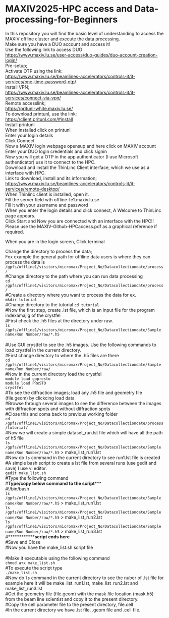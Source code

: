 # MAXIV2025-HPC access and Data-processing-for-Beginners
In this repository you will find the basic level of understanding to access the MAXIV offline cluster and execute the data processing. <br/>
Make sure you have a DUO account and access it! <br/>
Use the following link to access DUO <br/>
https://www.maxiv.lu.se/user-access/duo-guides/duo-account-creation-login/ <br/>
Pre-setup; <br/>
Activate OTP using the link: <br/>
https://www.maxiv.lu.se/beamlines-accelerators/controls-it/it-services/one-time-password-otp/  <br/>
Install VPN; <br/>
https://www.maxiv.lu.se/beamlines-accelerators/controls-it/it-services/connect-via-vpn/ <br/>
Remote accesslink; <br/>
https://pritunl-white.maxiv.lu.se/ <br/> 
To download printunl, use the link; <br/>
https://client.pritunl.com/#install <br/>
Install printunl <br/>
When installed click on printunl <br/>
Enter your login details <br/>
Click Connect <br/>
Now a MAXIV login webpage opensup and here click on MAXIV account <br/>
Enter your DUO login credentials and click signin <br/>
Now you will get a OTP in the app authenticator (I use Microsoft authenticator) use it to connect to the HPC. <br/>
Download and install the ThinLinc Client interface, which we use as a interface with HPC. <br/>
Link to download, install and its information; <br/>
https://www.maxiv.lu.se/beamlines-accelerators/controls-it/it-services/remote-desktop/ <br/> 
When Thinlinc client is installed, open it. <br/>
Fill the server field wth offline-fe1.maxiv.lu.se <br/>
Fill it with your username and password <br/>
When you enter the login details and click connect, A Welcome to ThinLinc page appears. <br/>
Click Start and Now you are connected with an interface with the HPC!! <br/>
Please use the MAXIV-Github-HPCaccess.pdf as a graphical reference if required. <br/>

When you are in the login screen,
Click terminal

Change the directory to process the data; <br/>
Fox example the general path for offiline data users is where they can process the data is   `/gpfs/offline1/visitors/micromax/Project_No/Datacollectiondate/process/` <br/>
#Change directory to the path where you can run data processing <br/>
`cd /gpfs/offline1/visitors/micromax/Project_No/Datacollectiondate/process/` <br/>
#Create a directory where you want to process the data for ex.<br/>
`mkdir tutorial` <br/>
#Change directory to the tutorial
`cd tutorial` <br/>
#Now the first step, create .lst file, which is an input file for the program indexamajig of the crystfel <br/>
#First check the .h5 files at the directory under raw. <br/>
`ls /gpfs/offline1/visitors/micromax/Project_No/Datacollectiondate/Sample name/Run Number/raw/*.h5` <br/>  
#Use GUI crystfel to see the .h5 images. Use the following commands to load crystfel in the current directory. <br/>
#First change directory to where the .h5 files are there <br/>
`cd /gpfs/offline1/visitors/micromax/Project_No/Datacollectiondate/Sample name/Run Number/raw/ ` <br/> 
#Now in the current directory load the crystfel <br/>
`module load gopresto` <br/>
`module load PReSTO` <br/>
`crystfel` <br/>
#To see the diffraction images; load any .h5 file and geometry file (file.geom) by clickcing load data <br/>
#Browse through several images to see the difference between the images with diffraction spots and without diffraction spots <br/>
#Close this and coma back to previous working folder <br/>
`cd /gpfs/offline1/visitors/micromax/Project_No/Datacollectiondate/process/tutorial/` <br/>
#Now we will create a simple dataset_run.lst file which will have all the path of h5 file <br/>
`ls /gpfs/offline1/visitors/micromax/Project_No/Datacollectiondate/Sample name/Run Number/raw/*.h5` > make_list_run1.lst <br/>
#Now do `ls` command in the current directory to see run1.lst file is created <br/>
#A simple bash script to create a lst file from several runs (use gedit and save) I use vi editor. <br/>
`gedit make_list.sh` <br/>
#Type the following command <br/>
#****************Type/copy below command to the script******************* <br/>
#!/bin/bash <br/>
`ls /gpfs/offline1/visitors/micromax/Project_No/Datacollectiondate/Sample name/Run Number/raw/*.h5` > make_list_run1.lst <br/>
`ls /gpfs/offline1/visitors/micromax/Project_No/Datacollectiondate/Sample name/Run Number/raw/*.h5` > make_list_run2.lst <br/>
`ls /gpfs/offline1/visitors/micromax/Project_No/Datacollectiondate/Sample name/Run Number/raw/*.h5` > make_list_run3.lst <br/>
#************************script ends here************ <br/>
#Save and Close <br/>
#Now you have the make_list.sh script file <br/>  
#Make it executable using the following command <br/>
`chmod a+x make_list.sh` <br/>
#To execute the script type <br/>
`./make_list.sh` <br/>
#Now do `ls` command in the current directory to see the nuber of .lst file for example here it will be make_list_run1.lst, make_list_run2.lst and make_list_run3.lst <br/>
#Get the geometry file (file.geom) with the mask file location (mask.h5) from the beam line scientist and copy it to the present directory. <br/>
#Copy the cell parameter file to the present directory, file.cell <br/>
#In the current directory we have .lst file, .geom file and .cell file. <br/>







